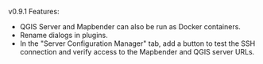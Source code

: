 v0.9.1
Features:
* QGIS Server and Mapbender can also be run as Docker containers.
* Rename dialogs in plugins.
* In the "Server Configuration Manager" tab, add a button to test the SSH connection and verify access to the Mapbender and QGIS server URLs.

